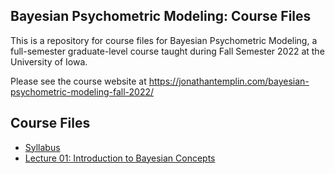 ## Bayesian Psychometric Modeling: Course Files

This is a repository for course files for Bayesian Psychometric Modeling, a full-semester graduate-level course taught during Fall Semester 2022 at the University of Iowa.

Please see the course website at https://jonathantemplin.com/bayesian-psychometric-modeling-fall-2022/

## Course Files

* [Syllabus](https://jonathantemplin.github.io/Bayesian-Psychometric-Modeling-Course-Fall2022/syllabus/index.html)
* [Lecture 01: Introduction to Bayesian Concepts](https://jonathantemplin.github.io/Bayesian-Psychometric-Modeling-Course-Fall2022/lectures/lecture01/01_Introduction_to_Bayesian.html)

